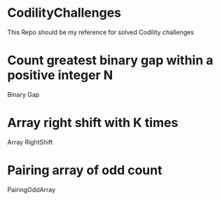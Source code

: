 # CodilityChallenges
This Repo should be my reference for solved Codility challenges

# Count greatest binary gap within a positive integer N
Binary Gap

# Array right shift with K times
Array RightShift

# Pairing array of odd count
PairingOddArray